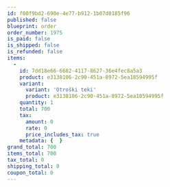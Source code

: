```yaml
---
id: f00f9bd2-690e-4e77-b912-1b07d0185f96
published: false
blueprint: order
order_number: 1975
is_paid: false
is_shipped: false
is_refunded: false
items:
  -
    id: 7dd18e66-6682-4117-8627-36e4fec8a5a3
    product: e3138106-2c90-451a-8972-5ea18594995f
    variant:
      variant: 'Otroški teki'
      product: e3138106-2c90-451a-8972-5ea18594995f
    quantity: 1
    total: 700
    tax:
      amount: 0
      rate: 0
      price_includes_tax: true
    metadata: {  }
grand_total: 700
items_total: 700
tax_total: 0
shipping_total: 0
coupon_total: 0
---
```


